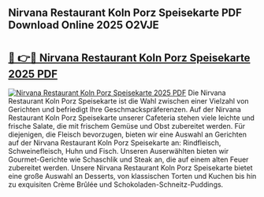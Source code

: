 ## Nirvana Restaurant Koln Porz Speisekarte PDF Download Online 2025 O2VJE

# <h2><a href="http://gcebow9.nevu.top/?p=Nirvana+Restaurant+Koln+Porz+Speisekarte">🔗 👉🔴 Nirvana Restaurant Koln Porz Speisekarte 2025 PDF</a></h2>

[![Nirvana Restaurant Koln Porz Speisekarte 2025 PDF](https://i.imgur.com/dBaPXMq.png)](http://gcebow9.nevu.top/?p=Nirvana+Restaurant+Koln+Porz+Speisekarte)
Die Nirvana Restaurant Koln Porz Speisekarte ist die Wahl zwischen einer Vielzahl von Gerichten und befriedigt Ihre Geschmackspräferenzen. Auf der Nirvana Restaurant Koln Porz Speisekarte unserer Cafeteria stehen viele leichte und frische Salate, die mit frischem Gemüse und Obst zubereitet werden. Für diejenigen, die Fleisch bevorzugen, bieten wir eine Auswahl an Gerichten auf der Nirvana Restaurant Koln Porz Speisekarte an: Rindfleisch, Schweinefleisch, Huhn und Fisch. Unseren Auserwählten bieten wir Gourmet-Gerichte wie Schaschlik und Steak an, die auf einem alten Feuer zubereitet werden. Unsere Nirvana Restaurant Koln Porz Speisekarte bietet eine große Auswahl an Desserts, von klassischen Torten und Kuchen bis hin zu exquisiten Crème Brûlée und Schokoladen-Schneitz-Puddings.
